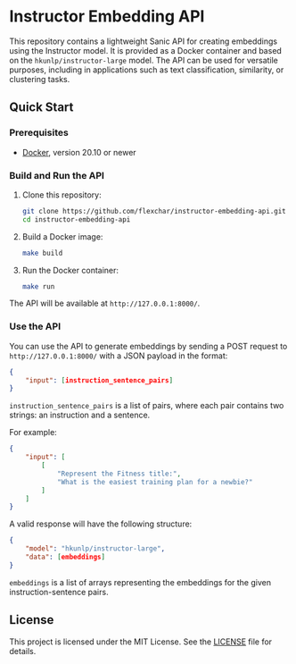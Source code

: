 # Instructor Embedding API

This repository contains a lightweight Sanic API for creating embeddings using the Instructor model. It is provided as a Docker container and based on the `hkunlp/instructor-large` model. The API can be used for versatile purposes, including in applications such as text classification, similarity, or clustering tasks.

## Quick Start

### Prerequisites

-   [Docker](https://www.docker.com/get-started), version 20.10 or newer

### Build and Run the API

1. Clone this repository:

    ```sh
    git clone https://github.com/flexchar/instructor-embedding-api.git
    cd instructor-embedding-api
    ```

2. Build a Docker image:

    ```sh
    make build
    ```

3. Run the Docker container:

    ```sh
    make run
    ```

The API will be available at `http://127.0.0.1:8000/`.

### Use the API

You can use the API to generate embeddings by sending a POST request to `http://127.0.0.1:8000/` with a JSON payload in the format:

```json
{
    "input": [instruction_sentence_pairs]
}
```

`instruction_sentence_pairs` is a list of pairs, where each pair contains two strings: an instruction and a sentence.

For example:

```json
{
    "input": [
        [
            "Represent the Fitness title:",
            "What is the easiest training plan for a newbie?"
        ]
    ]
}
```

A valid response will have the following structure:

```json
{
    "model": "hkunlp/instructor-large",
    "data": [embeddings]
}
```

`embeddings` is a list of arrays representing the embeddings for the given instruction-sentence pairs.

## License

This project is licensed under the MIT License. See the [LICENSE](LICENSE) file for details.
